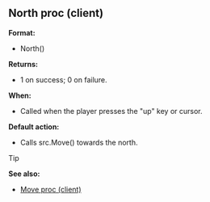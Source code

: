 ## North proc (client)

**Format:**
+   North()
<!-- -->
**Returns:**
+   1 on success; 0 on failure.
<!-- -->
**When:**
+   Called when the player presses the \"up\" key or cursor.
<!-- -->
**Default action:**
+   Calls src.Move() towards the north.

> [!TIP] 
> **See also:**
> +   [Move proc (client)](/ref/client/proc/Move.md) <!-- -->